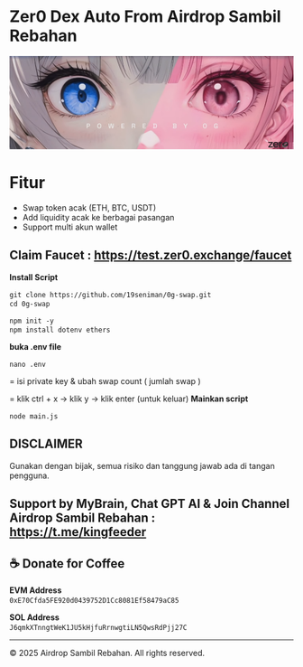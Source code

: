 # Zer0 Dex Auto From Airdrop Sambil Rebahan

![Zer0-Dex](https://raw.githubusercontent.com/yonarebahan/Zer0-Dex-Auto/main/Untitled.png)

# Fitur
- Swap token acak (ETH, BTC, USDT)
- Add liquidity acak ke berbagai pasangan
- Support multi akun wallet

## Claim Faucet : https://test.zer0.exchange/faucet

**Install Script**
```
git clone https://github.com/19seniman/0g-swap.git
cd 0g-swap
```
```
npm init -y
npm install dotenv ethers
```
**buka .env file**
```
nano .env
```
= isi private key & ubah swap count ( jumlah swap )

= klik ctrl + x -> klik y -> klik enter (untuk keluar)
**Mainkan script**
```
node main.js
```
## DISCLAIMER
Gunakan dengan bijak, semua risiko dan tanggung jawab ada di tangan pengguna.

## Support by MyBrain, Chat GPT AI & Join Channel Airdrop Sambil Rebahan : https://t.me/kingfeeder

## ☕ Donate for Coffee

**EVM Address**  
`0xE70Cfda5FE920d0439752D1Cc8081Ef58479aC85`

**SOL Address**  
`J6qmkXTnngtWeK1JU5kHjfuRrnwgtiLN5QwsRdPjj27C`

---
© 2025 Airdrop Sambil Rebahan. All rights reserved.
